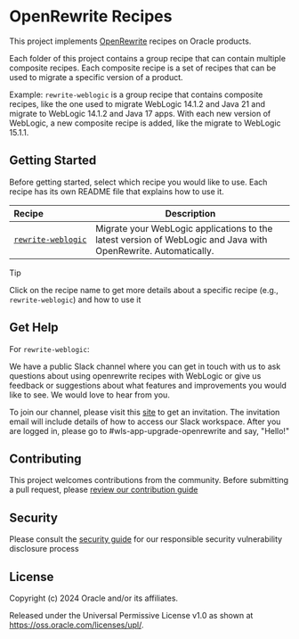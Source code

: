 # OpenRewrite Recipes

This project implements [OpenRewrite](https://docs.openrewrite.org) recipes on Oracle products.

Each folder of this project contains a group recipe that can contain multiple composite recipes. Each composite recipe is a set of recipes that can be used to migrate a specific version of a product.

Example: `rewrite-weblogic` is a group recipe that contains composite recipes, like the one used to migrate WebLogic 14.1.2 and Java 21 and migrate to WebLogic 14.1.2 and Java 17 apps. With each new version of WebLogic, a new composite recipe is added, like the migrate to WebLogic 15.1.1.

## Getting Started

Before getting started, select which recipe you would like to use. Each recipe has its own README file that explains how to use it.

| Recipe | Description |
| :--- | --- |
| <code><span style="white-space: nowrap;">[rewrite-weblogic](rewrite-weblogic/README.md)</span></code> | Migrate your WebLogic applications to the latest version of WebLogic and Java with OpenRewrite. Automatically. |

> [!TIP]
> Click on the recipe name to get more details about a specific recipe (e.g., `rewrite-weblogic`) and how to use it

## Get Help

For `rewrite-weblogic`:

We have a public Slack channel where you can get in touch with us to ask questions about using openrewrite recipes with WebLogic or give us feedback or suggestions about what features and improvements you would like to see. We would love to hear from you. 

To join our channel, please visit this [site](https://join.slack.com/t/oracle-weblogic/shared_invite/zt-2tgq767tj-i4ip6suUiW2Cgykb~rMijg) to get an invitation. The invitation email will include details of how to access our Slack workspace. After you are logged in, please go to #wls-app-upgrade-openrewrite and say, "Hello!"

## Contributing

This project welcomes contributions from the community. Before submitting a pull request, please [review our contribution guide](./CONTRIBUTING.md)

## Security

Please consult the [security guide](./SECURITY.md) for our responsible security vulnerability disclosure process

## License

Copyright (c) 2024 Oracle and/or its affiliates.

Released under the Universal Permissive License v1.0 as shown at
<https://oss.oracle.com/licenses/upl/>.

